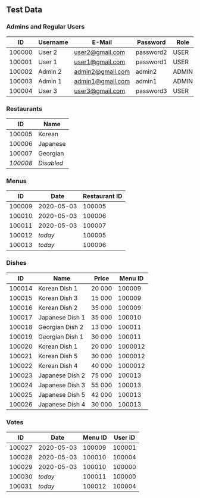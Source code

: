 ## Test Data

### Admins and Regular Users
ID | Username | E-Mail | Password | Role
-- | -------- | ------ | -------- | ----
100000 | User 2 | user2@gmail.com | password2 | USER 
100001 | User 1 | user1@gmail.com | password1 | USER 
100002 | Admin 2 | admin2@gmail.com | admin2 | ADMIN 
100003 | Admin 1 | admin1@gmail.com | admin1 | ADMIN 
100004 | User 3 | user3@gmail.com | password3 | USER 


### Restaurants
ID | Name
-- | ---- 
100005 | Korean 
100006 | Japanese
100007 | Georgian
_100008_ | _Disabled_
 
### Menus
ID | Date | Restaurant ID
-- | ---- | -------------
100009 | 2020-05-03 | 100005 
100010 | 2020-05-03 | 100006
100011 | 2020-05-03 | 100007
100012 | _today_ | 100005
100013 | _today_ | 100006

### Dishes
ID | Name | Price | Menu ID
-- | ---- | ----- | -------
100014 | Korean Dish 1 | 20 000 | 100009 
100015 | Korean Dish 3 | 15 000 | 100009
100016 | Korean Dish 2 | 35 000 | 100009
100017 | Japanese Dish 1 | 35 000 | 100010
100018 | Georgian Dish 2 | 13 000 | 100011
100019 | Georgian Dish 1 | 30 000 | 100011
100020 | Korean Dish 1 | 20 000 | 1000012
100021 | Korean Dish 5 | 30 000 | 1000012
100022 | Korean Dish 4 | 40 000 | 1000012
100023 | Japanese Dish 2 | 75 000 | 100013
100024 | Japanese Dish 3 | 55 000 | 100013
100025 | Japanese Dish 5 | 42 000 | 100013
100026 | Japanese Dish 4 | 30 000 | 100013
 
### Votes
ID | Date | Menu ID | User ID
-- | ---- | ----- | -------
100027 | 2020-05-03 | 100009 | 100001 
100028 | 2020-05-03 | 100010 | 100004 
100029 | 2020-05-03 | 100010 | 100000 
100030 | _today_ | 100011 | 100000 
100031 | _today_ | 100012 | 100004 
